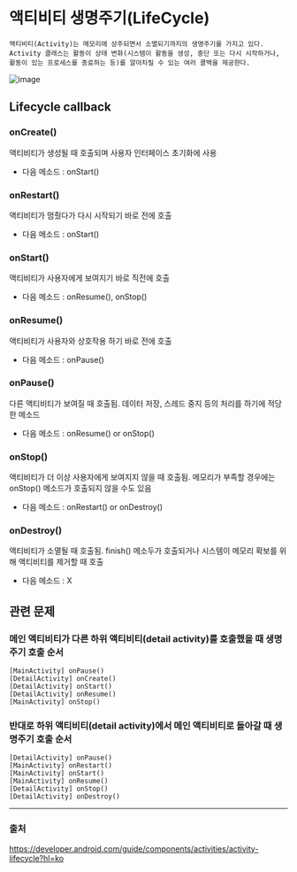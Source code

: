 # 액티비티 생명주기(LifeCycle)

    액티비티(Activity)는 메모리에 상주되면서 소멸되기까지의 생명주기를 가지고 있다. 
    Activity 클래스는 활동이 상태 변화(시스템이 활동을 생성, 중단 또는 다시 시작하거나, 활동이 있는 프로세스를 종료하는 등)를 알아차릴 수 있는 여러 콜백을 제공한다.

![image](https://user-images.githubusercontent.com/33089715/116804191-d2149200-ab57-11eb-8a1c-570db1f58b92.png)

## Lifecycle callback

### onCreate()
액티비티가 생성될 때 호출되며 사용자 인터페이스 초기화에 사용
+ 다음 메소드 : onStart()
### onRestart()
액티비티가 멈췄다가 다시 시작되기 바로 전에 호출
+ 다음 메소드 : onStart()

### onStart()
액티비티가 사용자에게 보여지기 바로 직전에 호출
+ 다음 메소드 : onResume(), onStop()

### onResume()
액티비티가 사용자와 상호작용 하기 바로 전에 호출
+ 다음 메소드 : onPause()
### onPause()
다른 액티비티가 보여질 때 호출됨. 데이터 저장, 스레드 중지 등의 처리를 하기에 적당한 메소드
+ 다음 메소드 : onResume() or onStop()
### onStop()
액티비티가 더 이상 사용자에게 보여지지 않을 때 호출됨. 메모리가 부족할 경우에는 onStop() 메소드가 호출되지 않을 수도 있음
+ 다음 메소드 : onRestart() or onDestroy()
### onDestroy()
액티비티가 소멸될 때 호출됨. finish() 메소두가 호출되거나 시스템이 메모리 확보를 위해 액티비티를 제거할 때 호출
+ 다음 메소드 : X

## 관련 문제
### 메인 액티비티가 다른 하위 액티비티(detail activity)를 호출했을 때 생명주기 호출 순서
    [MainActivity] onPause()
    [DetailActivity] onCreate()
    [DetailActivity] onStart()
    [DetailActivity] onResume()
    [MainActivity] onStop()

### 반대로 하위 액티비티(detail activity)에서 메인 액티비티로 돌아갈 때 생명주기 호출 순서
    [DetailActivity] onPause()
    [MainActivity] onRestart()
    [MainActivity] onStart()
    [MainActivity] onResume()
    [DetailActivity] onStop()
    [DetailActivity] onDestroy()
---

### 출처
https://developer.android.com/guide/components/activities/activity-lifecycle?hl=ko